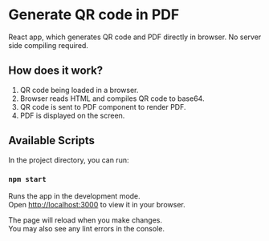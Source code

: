 # Generate QR code in PDF

React app, which generates QR code and PDF directly in browser. No server side compiling required.

## How does it work?

1. QR code being loaded in a browser.
1. Browser reads HTML and compiles QR code to base64.
1. QR code is sent to PDF component to render PDF.
1. PDF is displayed on the screen.

## Available Scripts

In the project directory, you can run:

### `npm start`

Runs the app in the development mode.\
Open [http://localhost:3000](http://localhost:3000) to view it in your browser.

The page will reload when you make changes.\
You may also see any lint errors in the console.
